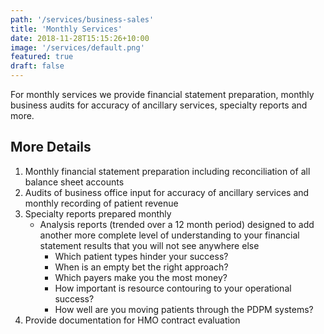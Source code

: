 ```yaml
---
path: '/services/business-sales'
title: 'Monthly Services'
date: 2018-11-28T15:15:26+10:00
image: '/services/default.png'
featured: true
draft: false
---
```


For monthly services we provide financial statement preparation, monthly business audits for accuracy of ancillary services, specialty reports and more.

## More Details

1. Monthly financial statement preparation including reconciliation of all balance sheet accounts
2. Audits of business office input for accuracy of ancillary services and monthly recording of patient revenue
3. Specialty reports prepared monthly
   - Analysis reports (trended over a 12 month period) designed to add another more complete level of understanding to your financial statement results that you will not see anywhere else
     - Which patient types hinder your success?
     - When is an empty bet the right approach?
     - Which payers make you the most money?
     - How important is resource contouring to your operational success?
     - How well are you moving patients through the PDPM systems?
4. Provide documentation for HMO contract evaluation
